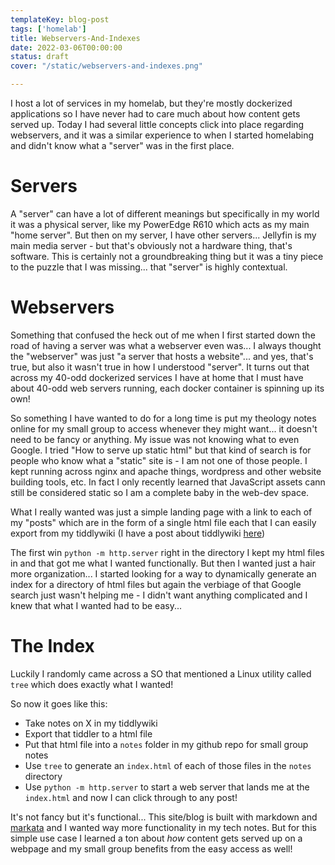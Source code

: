 ```yaml
---
templateKey: blog-post
tags: ['homelab']
title: Webservers-And-Indexes
date: 2022-03-06T00:00:00
status: draft
cover: "/static/webservers-and-indexes.png"

---
```


I host a lot of services in my homelab, but they're mostly dockerized applications so I have never had to care much about how content gets served up.
Today I had several little concepts click into place regarding webservers, and it was a similar experience to when I started homelabing and didn't know what a "server" was in the first place.

# Servers

A "server" can have a lot of different meanings but specifically in my world it was a physical server, like my PowerEdge R610 which acts as my main "home server".
But then on my server, I have other servers... Jellyfin is my main media server - but that's obviously not a hardware thing, that's software. 
This is certainly not a groundbreaking thing but it was a tiny piece to the puzzle that I was missing... that "server" is highly contextual.

# Webservers 

Something that confused the heck out of me when I first started down the road of having a server was what a webserver even was...
I always thought the "webserver" was just "a server that hosts a website"... and yes, that's true, but also it wasn't true in how I understood "server".
It turns out that across my 40-odd dockerized services I have at home that I must have about 40-odd web servers running, each docker container is spinning up its own!

So something I have wanted to do for a long time is put my theology notes online for my small group to access whenever they might want... it doesn't need to be fancy or anything.
My issue was not knowing what to even Google. I tried "How to serve up static html" but that kind of search is for people who know what a "static" site is - I am not one of those people.
I kept running across nginx and apache things, wordpress and other website building tools, etc.
In fact I only recently learned that JavaScript assets cann still be considered static so I am a complete baby in the web-dev space.

What I really wanted was just a simple landing page with a link to each of my "posts" which are in the form of a single html file each that I can easily export from my tiddlywiki (I have a post about tiddlywiki [here](/tiddly-wiki))

The first win `python -m http.server` right in the directory I kept my html files in and that got me what I wanted functionally. 
But then I wanted just a hair more organization...
I started looking for a way to dynamically generate an index for a directory of html files but again the verbiage of that Google search just wasn't helping me - I didn't want anything complicated and I knew that what I wanted had to be easy...

# The Index 

Luckily I randomly came across a SO that mentioned a Linux utility called `tree` which does exactly what I wanted!

So now it goes like this:

* Take notes on X in my tiddlywiki
* Export that tiddler to a html file 
* Put that html file into a `notes` folder in my github repo for small group notes 
* Use `tree` to generate an `index.html` of each of those files in the `notes` directory
* Use `python -m http.server` to start a web server that lands me at the `index.html` and now I can click through to any post!

It's not fancy but it's functional... 
This site/blog is built with markdown and [markata](https://www.markata.dev) and I wanted way more functionality in my tech notes.
But for this simple use case I learned a ton about _how_ content gets served up on a webpage and my small group benefits from the easy access as well!


